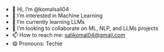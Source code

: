 - 👋 Hi, I’m @komalsali04
- 👀 I’m interested in Machine Learning
- 🌱 I’m currently learning LLMs
- 💞️ I’m looking to collaborate on ML, NLP, and LLMs projects
- 📫 How to reach me: salikomal04@gmail.com
- 😄 Pronouns: Techie

<!---
komalsali04/komalsali04 is a ✨ special ✨ repository because its `README.md` (this file) appears on your GitHub profile.
You can click the Preview link to take a look at your changes.
--->
